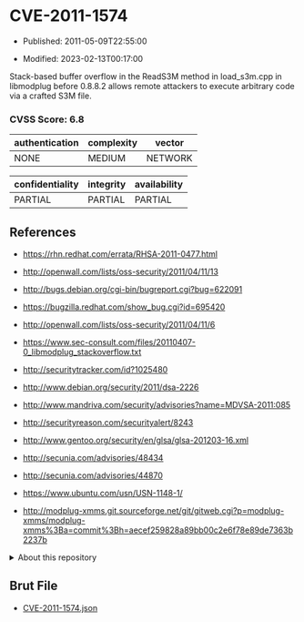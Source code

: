 # CVE-2011-1574

- Published: 2011-05-09T22:55:00

- Modified: 2023-02-13T00:17:00

Stack-based buffer overflow in the ReadS3M method in load_s3m.cpp in libmodplug before 0.8.8.2 allows remote attackers to execute arbitrary code via a crafted S3M file.

### CVSS Score: **6.8**

| authentication | complexity | vector |
| --- | --- | --- |
| NONE | MEDIUM | NETWORK |

| confidentiality | integrity | availability |
| --- | --- | --- |
| PARTIAL | PARTIAL | PARTIAL |

## References

* https://rhn.redhat.com/errata/RHSA-2011-0477.html

* http://openwall.com/lists/oss-security/2011/04/11/13

* http://bugs.debian.org/cgi-bin/bugreport.cgi?bug=622091

* https://bugzilla.redhat.com/show_bug.cgi?id=695420

* http://openwall.com/lists/oss-security/2011/04/11/6

* https://www.sec-consult.com/files/20110407-0_libmodplug_stackoverflow.txt

* http://securitytracker.com/id?1025480

* http://www.debian.org/security/2011/dsa-2226

* http://www.mandriva.com/security/advisories?name=MDVSA-2011:085

* http://securityreason.com/securityalert/8243

* http://www.gentoo.org/security/en/glsa/glsa-201203-16.xml

* http://secunia.com/advisories/48434

* http://secunia.com/advisories/44870

* https://www.ubuntu.com/usn/USN-1148-1/

* http://modplug-xmms.git.sourceforge.net/git/gitweb.cgi?p=modplug-xmms/modplug-xmms%3Ba=commit%3Bh=aecef259828a89bb00c2e6f78e89de7363b2237b

<details>
<summary>About this repository</summary> 

  This repository is part of the project [Live Hack CVE](https://github.com/Live-Hack-CVE). Main website can be found [www.live-hack.org](https://www.live-hack.org) 
  
  Made by [Sn0wAlice](https://github.com/Sn0wAlice) for the people that care about security and need to have a feed of the latest CVEs. Hope you enjoy it, don't forget to star the repo and follow me on [Twitter](https://twitter.com/Sn0wAlice) and [Github](https://github.com/Sn0wAlice). And that is my [personnal website](https://www.alice-snow.me/)

  - [Home Page](https://github.com/Live-Hack-CVE)
  - [Framework](https://github.com/Live-Hack-CVE/cve-framework)
  - [CVE database](https://github.com/Live-Hack-CVE/full_database)
  - [Changelog](https://github.com/Live-Hack-CVE/Changelog)
</details>

## Brut File

* [CVE-2011-1574.json](https://raw.githubusercontent.com/Live-Hack-CVE/full_database/main/cves/2011/CVE-2011-1574.json)

